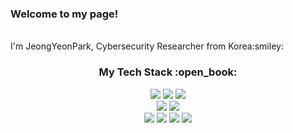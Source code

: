 <h3>Welcome to my page!</h3><br>
I'm JeongYeonPark, Cybersecurity Researcher from Korea:smiley:

<div align=center>
<h3>My Tech Stack :open_book:</h3>
</div>

<div align=center>
  <img src="https://img.shields.io/badge/java-007396?style=flat&logo=java&logoColor=white">
  <img src="https://img.shields.io/badge/python-3776AB?style=flat&logo=python&logoColor=white">
  <img src="https://img.shields.io/badge/javascript-F7DF1E?style=flat&logo=javascript&logoColor=black">
  <br>
  
  <img src="https://img.shields.io/badge/Android-3DDC84?style=flat&logo=Android&logoColor=white"> 
  <img src="https://img.shields.io/badge/iOS-000000?style=flat&logo=iOS&logoColor=white"> 
  <br>
  
  <img src="https://img.shields.io/badge/linux-FCC624?style=flat&logo=linux&logoColor=black"> 
  <img src="https://img.shields.io/badge/aws-232F3E?style=flat&logo=Amazon aws&logoColor=white"> 
  <img src="https://img.shields.io/badge/docker-2496ED?style=flat&logo=Docker&logoColor=white"> 
  <img src="https://img.shields.io/badge/Kubernetes-326CE5?style=flat&logo=Kubernetes&logoColor=white"> 
</div>
